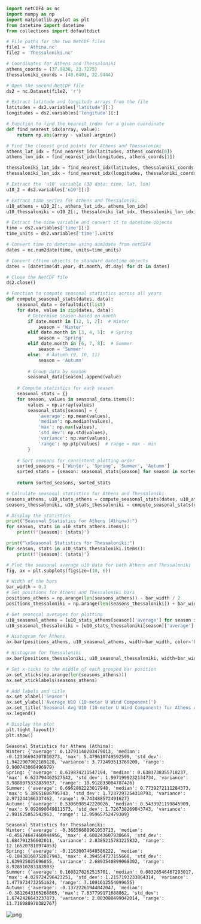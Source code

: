 ```python
import netCDF4 as nc
import numpy as np
import matplotlib.pyplot as plt
from datetime import datetime
from collections import defaultdict

# File paths for the two NetCDF files
file1 = 'Athina.nc'
file2 = 'Thessaloniki.nc'

# Coordinates for Athens and Thessaloniki
athens_coords = (37.9838, 23.7275)
thessaloniki_coords = (40.6401, 22.9444)

# Open the second NetCDF file
ds2 = nc.Dataset(file2, 'r')

# Extract latitude and longitude arrays from the file
latitudes = ds2.variables['latitude'][:]
longitudes = ds2.variables['longitude'][:]

# Function to find the nearest index for a given coordinate
def find_nearest_idx(array, value):
    return np.abs(array - value).argmin()

# Find the closest grid points for Athens and Thessaloniki
athens_lat_idx = find_nearest_idx(latitudes, athens_coords[0])
athens_lon_idx = find_nearest_idx(longitudes, athens_coords[1])

thessaloniki_lat_idx = find_nearest_idx(latitudes, thessaloniki_coords[0])
thessaloniki_lon_idx = find_nearest_idx(longitudes, thessaloniki_coords[1])

# Extract the 'u10' variable (3D data: time, lat, lon)
u10_2 = ds2.variables['u10'][:]

# Extract time series for Athens and Thessaloniki
u10_athens = u10_2[:, athens_lat_idx, athens_lon_idx]
u10_thessaloniki = u10_2[:, thessaloniki_lat_idx, thessaloniki_lon_idx]

# Extract the time variable and convert it to datetime objects
time = ds2.variables['time'][:]
time_units = ds2.variables['time'].units

# Convert time to datetime using num2date from netCDF4
dates = nc.num2date(time, units=time_units)

# Convert cftime objects to standard datetime objects
dates = [datetime(dt.year, dt.month, dt.day) for dt in dates]

# Close the NetCDF file
ds2.close()

# Function to compute seasonal statistics across all years
def compute_seasonal_stats(dates, data):
    seasonal_data = defaultdict(list)
    for date, value in zip(dates, data):
        # Determine season based on month
        if date.month in [12, 1, 2]:  # Winter
            season = 'Winter'
        elif date.month in [3, 4, 5]:  # Spring
            season = 'Spring'
        elif date.month in [6, 7, 8]:  # Summer
            season = 'Summer'
        else:  # Autumn (9, 10, 11)
            season = 'Autumn'
        
        # Group data by season
        seasonal_data[season].append(value)
    
    # Compute statistics for each season
    seasonal_stats = {}
    for season, values in seasonal_data.items():
        values = np.array(values)
        seasonal_stats[season] = {
            'average': np.mean(values),
            'median': np.median(values),
            'max': np.max(values),
            'std_dev': np.std(values),
            'variance': np.var(values),
            'range': np.ptp(values)  # range = max - min
        }
    
    # Sort seasons for consistent plotting order
    sorted_seasons = ['Winter', 'Spring', 'Summer', 'Autumn']
    sorted_stats = {season: seasonal_stats[season] for season in sorted_seasons}
    
    return sorted_seasons, sorted_stats

# Calculate seasonal statistics for Athens and Thessaloniki
seasons_athens, u10_stats_athens = compute_seasonal_stats(dates, u10_athens)
seasons_thessaloniki, u10_stats_thessaloniki = compute_seasonal_stats(dates, u10_thessaloniki)

# Display the statistics
print("Seasonal Statistics for Athens (Athina):")
for season, stats in u10_stats_athens.items():
    print(f"{season}: {stats}")

print("\nSeasonal Statistics for Thessaloniki:")
for season, stats in u10_stats_thessaloniki.items():
    print(f"{season}: {stats}")

# Plot the seasonal average u10 data for both Athens and Thessaloniki
fig, ax = plt.subplots(figsize=(10, 6))

# Width of the bars
bar_width = 0.3
# Set positions for Athens and Thessaloniki bars
positions_athens = np.arange(len(seasons_athens)) - bar_width / 2
positions_thessaloniki = np.arange(len(seasons_thessaloniki)) + bar_width / 2

# Get seasonal averages for plotting
u10_seasonal_athens = [u10_stats_athens[season]['average'] for season in seasons_athens]
u10_seasonal_thessaloniki = [u10_stats_thessaloniki[season]['average'] for season in seasons_thessaloniki]

# Histogram for Athens
ax.bar(positions_athens, u10_seasonal_athens, width=bar_width, color='blue', alpha=0.7, label='Athens (Athina)')

# Histogram for Thessaloniki
ax.bar(positions_thessaloniki, u10_seasonal_thessaloniki, width=bar_width, color='red', alpha=0.7, label='Thessaloniki')

# Set x-ticks to the middle of each grouped bar position
ax.set_xticks(np.arange(len(seasons_athens)))
ax.set_xticklabels(seasons_athens)

# Add labels and title
ax.set_xlabel('Season')
ax.set_ylabel('Average U10 (10-meter U Wind Component)')
ax.set_title('Seasonal Avg U10 (10-meter U Wind Component) for Athens and Thessaloniki')
ax.legend()

# Display the plot
plt.tight_layout()
plt.show()

```

    Seasonal Statistics for Athens (Athina):
    Winter: {'average': 0.13791140203479013, 'median': -0.12336694307810273, 'max': 5.479610749592599, 'std_dev': 1.9422907902189128, 'variance': 3.772493513769209, 'range': 9.900743068496979}
    Spring: {'average': 0.619874211547194, 'median': 0.6383738355718237, 'max': 6.623794462527542, 'std_dev': 1.9971999232134734, 'variance': 3.9888075332839037, 'range': 10.912833004787426}
    Summer: {'average': 0.6962862223017948, 'median': 0.7739272111284373, 'max': 5.38651608795743, 'std_dev': 1.7237297254318793, 'variance': 2.971244166337462, 'range': 9.743488572491627}
    Autumn: {'average': 0.5396698542220026, 'median': 0.5433921199845909, 'max': 9.092690049811573, 'std_dev': 1.726738269843743, 'variance': 2.981625052542963, 'range': 12.95965752479309}
    
    Seasonal Statistics for Thessaloniki:
    Winter: {'average': -0.36856688961053713, 'median': -0.45674647460944956, 'max': 4.600243607930669, 'std_dev': 1.684791256602011, 'variance': 2.8385215783225832, 'range': 12.165207810974053}
    Spring: {'average': -0.11630074648586222, 'median': -0.18438168752817943, 'max': 4.394554727155668, 'std_dev': 1.639925025696855, 'variance': 2.6893540899068302, 'range': 8.928910283183903}
    Summer: {'average': 0.1608278262515701, 'median': 0.08326546467293017, 'max': 4.029724296423251, 'std_dev': 1.2157193233864314, 'variance': 1.4779734732551624, 'range': 7.1091612554099655}
    Autumn: {'average': -0.13722261944042047, 'median': -0.3812643165268805, 'max': 7.837799171688862, 'std_dev': 1.6742426643237873, 'variance': 2.803088499042014, 'range': 11.716088970382767}
    


    
![png](output_0_1.png)
    



```python

```
